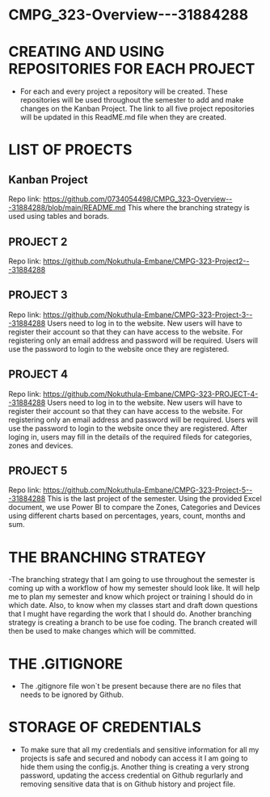 # CMPG_323-Overview---31884288

# CREATING AND USING REPOSITORIES FOR EACH PROJECT
- For each and every project a repository will be created. These repositories will be used throughout the semester to add and make changes on the Kanban Project. The link to all five project repositories will be updated in this ReadME.md file when they are created.

# LIST OF PROECTS
## Kanban Project 
Repo link: https://github.com/0734054498/CMPG_323-Overview---31884288/blob/main/README.md
This where the branching strategy is used using tables and borads.
## PROJECT 2 
Repo link: https://github.com/Nokuthula-Embane/CMPG-323-Project2---31884288 
## PROJECT 3 
Repo link: https://github.com/Nokuthula-Embane/CMPG-323-Project-3---31884288
Users need to log in to the website. New users will have to register their account so that they can have access to the website. For registering only an email address and password will be required. Users will use the password to login to the website once they are registered.
## PROJECT 4 
Repo link: https://github.com/Nokuthula-Embane/CMPG-323-PROJECT-4--31884288
Users need to log in to the website. New users will have to register their account so that they can have access to the website. For registering only an email address and password will be required. Users will use the password to login to the website once they are registered. After loging in, users may fill in the details of the required fileds for categories, zones and devices.
## PROJECT 5 
Repo link: https://github.com/Nokuthula-Embane/CMPG-323-Project-5---31884288
This is the last project of the semester. Using the provided Excel document, we use Power BI to compare the Zones, Categories and Devices using different charts based on percentages, years, count, months and sum.

# THE BRANCHING STRATEGY
-The branching strategy that I am going to use throughout the semester is coming up with a workflow of how my semester should look like. It will help me to plan my semester and know which project or training I should do in which date. Also, to know when my classes start and draft down questions that I mught have regarding the work that I should do. Another branching strategy is creating a branch to be use foe coding. The branch created will then be used to make changes which will be committed.

# THE .GITIGNORE
- The .gitignore file won`t be present because there are no files that needs to be ignored by Github.

# STORAGE OF CREDENTIALS
- To make sure that all my credentials and sensitive information for all my projects is safe and secured and nobody can access it I am going to hide them using the config.js. Another thing is creating a very strong password, updating the access credential on Github regurlarly and removing sensitive data that is on Github history and project file.


